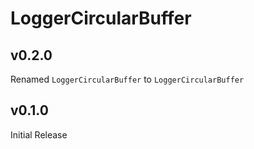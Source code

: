 # LoggerCircularBuffer

## v0.2.0
  
  Renamed `LoggerCircularBuffer` to `LoggerCircularBuffer`

## v0.1.0

Initial Release
